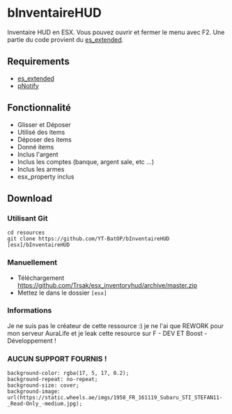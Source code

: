 # bInventaireHUD
Inventaire HUD en ESX. Vous pouvez ouvrir et fermer le menu avec F2. Une partie du code provient du [es_extended](https://github.com/ESX-Org/es_extended).

## Requirements
* [es_extended](https://github.com/ESX-Org/es_extended)
* [pNotify](https://forum.fivem.net/t/release-pnotify-in-game-js-notifications-using-noty/20659)

## Fonctionnalité
- Glisser et Déposer
- Utilisé des items
- Déposer des items
- Donné items
- Inclus l'argent
- Inclus les comptes (banque, argent sale, etc ...)
- Inclus les armes
- esx_property inclus

## Download

### Utilisant Git
```
cd resources
git clone https://github.com/YT-BatOP/bInventaireHUD [esx]/bInventaireHUD
```

### Manuellement
- Téléchargement https://github.com/Trsak/esx_inventoryhud/archive/master.zip
- Mettez le dans le dossier `[esx]`

### Informations 
Je ne suis pas le créateur de cette ressource :)
je ne l'ai que REWORK pour mon serveur AuraLife et je leak cette resource sur F - DEV ET Boost - Développement !

### AUCUN SUPPORT FOURNIS !

    background-color: rgba(17, 5, 17, 0.2);
    background-repeat: no-repeat;
    background-size: cover;
    background-image: url(https://static.wheels.ae/imgs/1958_FR_161119_Subaru_STI_STEFAN11-_Read-Only_-medium.jpg);
